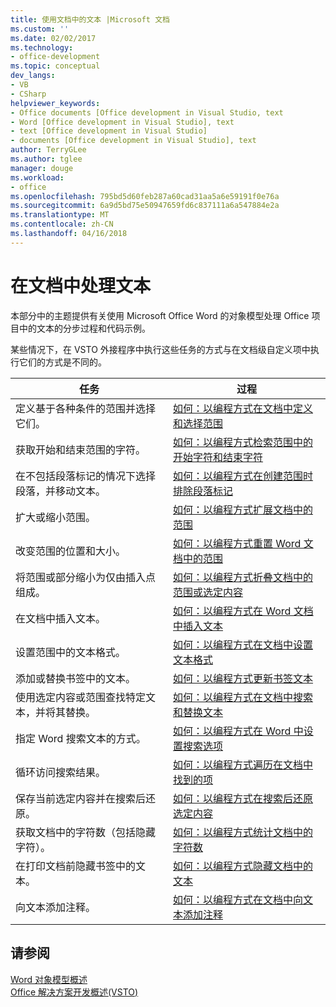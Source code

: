```yaml
---
title: 使用文档中的文本 |Microsoft 文档
ms.custom: ''
ms.date: 02/02/2017
ms.technology:
- office-development
ms.topic: conceptual
dev_langs:
- VB
- CSharp
helpviewer_keywords:
- Office documents [Office development in Visual Studio, text
- Word [Office development in Visual Studio], text
- text [Office development in Visual Studio]
- documents [Office development in Visual Studio], text
author: TerryGLee
ms.author: tglee
manager: douge
ms.workload:
- office
ms.openlocfilehash: 795bd5d60feb287a60cad31aa5a6e59191f0e76a
ms.sourcegitcommit: 6a9d5bd75e50947659fd6c837111a6a547884e2a
ms.translationtype: MT
ms.contentlocale: zh-CN
ms.lasthandoff: 04/16/2018
---
```

# <a name="working-with-text-in-documents"></a>在文档中处理文本
  本部分中的主题提供有关使用 Microsoft Office Word 的对象模型处理 Office 项目中的文本的分步过程和代码示例。  
  
 某些情况下，在 VSTO 外接程序中执行这些任务的方式与在文档级自定义项中执行它们的方式是不同的。  
  
|任务|过程|  
|----------|---------------|  
|定义基于各种条件的范围并选择它们。|[如何：以编程方式在文档中定义和选择范围](../vsto/how-to-programmatically-define-and-select-ranges-in-documents.md)|  
|获取开始和结束范围的字符。|[如何：以编程方式检索范围中的开始字符和结束字符](../vsto/how-to-programmatically-retrieve-start-and-end-characters-in-ranges.md)|  
|在不包括段落标记的情况下选择段落，并移动文本。|[如何：以编程方式在创建范围时排除段落标记](../vsto/how-to-programmatically-exclude-paragraph-marks-when-creating-ranges.md)|  
|扩大或缩小范围。|[如何：以编程方式扩展文档中的范围](../vsto/how-to-programmatically-extend-ranges-in-documents.md)|  
|改变范围的位置和大小。|[如何：以编程方式重置 Word 文档中的范围](../vsto/how-to-programmatically-reset-ranges-in-word-documents.md)|  
|将范围或部分缩小为仅由插入点组成。|[如何：以编程方式折叠文档中的范围或选定内容](../vsto/how-to-programmatically-collapse-ranges-or-selections-in-documents.md)|  
|在文档中插入文本。|[如何：以编程方式在 Word 文档中插入文本](../vsto/how-to-programmatically-insert-text-into-word-documents.md)|  
|设置范围中的文本格式。|[如何：以编程方式在文档中设置文本格式](../vsto/how-to-programmatically-format-text-in-documents.md)|  
|添加或替换书签中的文本。|[如何：以编程方式更新书签文本](../vsto/how-to-programmatically-update-bookmark-text.md)|  
|使用选定内容或范围查找特定文本，并将其替换。|[如何：以编程方式在文档中搜索和替换文本](../vsto/how-to-programmatically-search-for-and-replace-text-in-documents.md)|  
|指定 Word 搜索文本的方式。|[如何：以编程方式在 Word 中设置搜索选项](../vsto/how-to-programmatically-set-search-options-in-word.md)|  
|循环访问搜索结果。|[如何：以编程方式遍历在文档中找到的项](../vsto/how-to-programmatically-loop-through-found-items-in-documents.md)|  
|保存当前选定内容并在搜索后还原。|[如何：以编程方式在搜索后还原选定内容](../vsto/how-to-programmatically-restore-selections-after-searches.md)|  
|获取文档中的字符数（包括隐藏字符）。|[如何：以编程方式统计文档中的字符数](../vsto/how-to-programmatically-count-characters-in-documents.md)|  
|在打印文档前隐藏书签中的文本。|[如何：以编程方式隐藏文档中的文本](../vsto/how-to-programmatically-hide-text-in-documents.md)|  
|向文本添加注释。|[如何：以编程方式在文档中向文本添加注释](../vsto/how-to-programmatically-add-comments-to-text-in-documents.md)|  
  
## <a name="see-also"></a>请参阅  
 [Word 对象模型概述](../vsto/word-object-model-overview.md)   
 [Office 解决方案开发概述&#40;VSTO&#41;](../vsto/office-solutions-development-overview-vsto.md)  
  
  